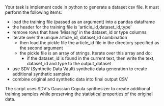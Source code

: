 Your task is implement code in python to generate a dataset csv file. It must perform the following items:

- load the training file (passed as an argument) into a pandas dataframe
- the header for the training file is 'article_id,dataset_id,type'
- remove rows that have 'Missing' in the dataset_id or type columns
- iterate over the unique article_id, dataset_id combination
    - then load the pickle file the article_id file in the directory specified as the second argument
    - the pickle file is an array of strings. Iterate over this array and do:
        - if the dataset_id is found in the current text, then write the text, dataset_id and type to the output_dataset
- use SDV (Synthetic Data Vault) synthetic data generation to create additional synthetic samples
- combine original and synthetic data into final output CSV

The script uses SDV's Gaussian Copula synthesizer to create additional training samples while preserving the statistical properties of the original data.